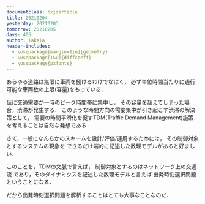 ```yaml
---
documentclass: bxjsarticle
title: 20210204
yesterday: 20210203
tomorrow: 20210205
days: 405
author: Takala
header-includes:
  - \usepackage[margin=1in]{geometry}
  - \usepackage[ISO]{diffcoeff}
  - \usepackage{pxfonts}
---
```



あらゆる道路は無限に車両を捌けるわけでなはく，
必ず単位時間当たりに通行可能な車両数の上限(容量)をもっている．



仮に交通需要が一時のピーク時間帯に集中し，
その容量を超えてしまった場合，渋滞が発生する．
このような時間方向の需要集中が引き起こす渋滞の解決策として，
需要の時間平滑化を促すTDM(Traffic Demand Management)施策
を考えることは自然な発想である．


さて，一般になんらかのスキームを設計/評価/運用するためには，
その制御対象とするシステムの現象を
できるだけ端的に記述した数理モデルがあると好ましい．


このことを，TDMの文脈で言えば，
制御対象とするのはネットワーク上の交通流
であり，そのダイナミクスを記述した数理モデルと言えば
出発時刻選択問題ということになる．




だから出発時刻選択問題を解析することはとても大事なことなのだ．


